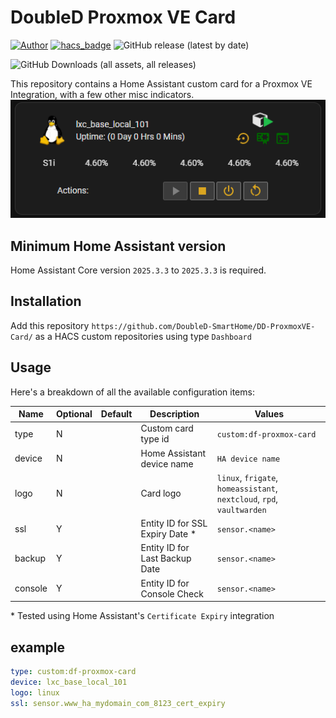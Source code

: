 # DoubleD Proxmox VE Card
[![Author](https://img.shields.io/badge/author-DoubleD--SmartHome-blue)](https://github.com/DoubleD-SmartHome)
[![hacs_badge](https://img.shields.io/badge/HACS-Default-orange.svg)](https://hacs.xyz)
![GitHub release (latest by date)](https://img.shields.io/github/v/release/DoubleD-SmartHome/DD-ProxmoxVE-Card)

![GitHub Downloads (all assets, all releases)](https://img.shields.io/github/downloads/DoubleD-SmartHome/DD-ProxmoxVE-Card/total?)


This repository contains a Home Assistant custom card for a Proxmox VE Integration, with a few other misc indicators. 
<br>
![Default](card_1.0.png)

## Minimum Home Assistant version
Home Assistant Core version `2025.3.3` to `2025.3.3` is required.

## Installation

Add this repository `https://github.com/DoubleD-SmartHome/DD-ProxmoxVE-Card/` as a HACS custom repositories using type `Dashboard`

## Usage

Here's a breakdown of all the available configuration items:

| Name          | Optional	| Default	  | Description                            | Values
|---------------|-----------|-----------|----------------------------------------|----------------------------------------------------------------------
| type          | N         |           | Custom card type id                    | `custom:df-proxmox-card`
| device        | N         |           | Home Assistant device name             | `HA device name`
| logo          | N         |           | Card logo                              | `linux`, `frigate`, `homeassistant`, `nextcloud`, `rpd`, `vaultwarden`        
| ssl           | Y         |           | Entity ID for SSL Expiry Date *        | `sensor.<name>`
| backup        | Y         |           | Entity ID for Last Backup Date         | `sensor.<name>`
| console       | Y         |           | Entity ID for Console Check            | `sensor.<name>`

\* Tested using Home Assistant's `Certificate Expiry` integration

## example
```yaml
type: custom:df-proxmox-card
device: lxc_base_local_101
logo: linux
ssl: sensor.www_ha_mydomain_com_8123_cert_expiry
```
